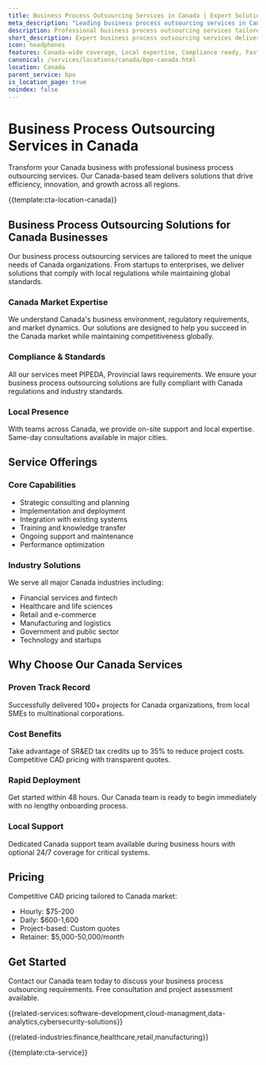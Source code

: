 ```yaml
---
title: Business Process Outsourcing Services in Canada | Expert Solutions
meta_description: "Leading business process outsourcing services in Canada. Expert teams, proven results, SR&ED tax credits up to 35%. Get started today."
description: Professional business process outsourcing services tailored for Canada businesses
short_description: Expert business process outsourcing services delivering solutions across Canada.
icon: headphones
features: Canada-wide coverage, Local expertise, Compliance ready, Fast deployment, Cost-effective, Proven results
canonical: /services/locations/canada/bpo-canada.html
location: Canada
parent_service: bpo
is_location_page: true
noindex: false
---
```


# Business Process Outsourcing Services in Canada

Transform your Canada business with professional business process outsourcing services. Our Canada-based team delivers solutions that drive efficiency, innovation, and growth across all regions.

{{template:cta-location-canada}}

## Business Process Outsourcing Solutions for Canada Businesses

Our business process outsourcing services are tailored to meet the unique needs of Canada organizations. From startups to enterprises, we deliver solutions that comply with local regulations while maintaining global standards.

### Canada Market Expertise

We understand Canada's business environment, regulatory requirements, and market dynamics. Our solutions are designed to help you succeed in the Canada market while maintaining competitiveness globally.

### Compliance & Standards

All our services meet PIPEDA, Provincial laws requirements. We ensure your business process outsourcing solutions are fully compliant with Canada regulations and industry standards.

### Local Presence

With teams across Canada, we provide on-site support and local expertise. Same-day consultations available in major cities.

## Service Offerings

### Core Capabilities
- Strategic consulting and planning
- Implementation and deployment
- Integration with existing systems
- Training and knowledge transfer
- Ongoing support and maintenance
- Performance optimization

### Industry Solutions
We serve all major Canada industries including:
- Financial services and fintech
- Healthcare and life sciences
- Retail and e-commerce
- Manufacturing and logistics
- Government and public sector
- Technology and startups

## Why Choose Our Canada Services

### Proven Track Record
Successfully delivered 100+ projects for Canada organizations, from local SMEs to multinational corporations.

### Cost Benefits
Take advantage of SR&ED tax credits up to 35% to reduce project costs. Competitive CAD pricing with transparent quotes.

### Rapid Deployment
Get started within 48 hours. Our Canada team is ready to begin immediately with no lengthy onboarding process.

### Local Support
Dedicated Canada support team available during business hours with optional 24/7 coverage for critical systems.

## Pricing

Competitive CAD pricing tailored to Canada market:
- Hourly: $75-200
- Daily: $600-1,600
- Project-based: Custom quotes
- Retainer: $5,000-50,000/month

## Get Started

Contact our Canada team today to discuss your business process outsourcing requirements. Free consultation and project assessment available.

{{related-services:software-development,cloud-managment,data-analytics,cybersecurity-solutions}}

{{related-industries:finance,healthcare,retail,manufacturing}}

{{template:cta-service}}
